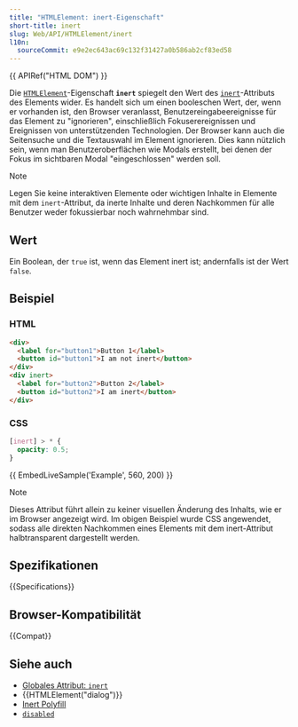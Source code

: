 ```yaml
---
title: "HTMLElement: inert-Eigenschaft"
short-title: inert
slug: Web/API/HTMLElement/inert
l10n:
  sourceCommit: e9e2ec643ac69c132f31427a0b586ab2cf83ed58
---
```


{{ APIRef("HTML DOM") }}

Die [`HTMLElement`](/de/docs/Web/API/HTMLElement)-Eigenschaft **`inert`** spiegelt den Wert des [`inert`](/de/docs/Web/HTML/Global_attributes/inert)-Attributs des Elements wider. Es handelt sich um einen booleschen Wert, der, wenn er vorhanden ist, den Browser veranlasst, Benutzereingabeereignisse für das Element zu "ignorieren", einschließlich Fokuserereignissen und Ereignissen von unterstützenden Technologien. Der Browser kann auch die Seitensuche und die Textauswahl im Element ignorieren. Dies kann nützlich sein, wenn man Benutzeroberflächen wie Modals erstellt, bei denen der Fokus im sichtbaren Modal "eingeschlossen" werden soll.

> [!NOTE]
> Legen Sie keine interaktiven Elemente oder wichtigen Inhalte in Elemente mit dem `inert`-Attribut, da inerte Inhalte und deren Nachkommen für alle Benutzer weder fokussierbar noch wahrnehmbar sind.

## Wert

Ein Boolean, der `true` ist, wenn das Element inert ist; andernfalls ist der Wert `false`.

## Beispiel

### HTML

```html
<div>
  <label for="button1">Button 1</label>
  <button id="button1">I am not inert</button>
</div>
<div inert>
  <label for="button2">Button 2</label>
  <button id="button2">I am inert</button>
</div>
```

### CSS

```css
[inert] > * {
  opacity: 0.5;
}
```

{{ EmbedLiveSample('Example', 560, 200) }}

> [!NOTE]
> Dieses Attribut führt allein zu keiner visuellen Änderung des Inhalts, wie er im Browser angezeigt wird. Im obigen Beispiel wurde CSS angewendet, sodass alle direkten Nachkommen eines Elements mit dem inert-Attribut halbtransparent dargestellt werden.

## Spezifikationen

{{Specifications}}

## Browser-Kompatibilität

{{Compat}}

## Siehe auch

- [Globales Attribut: `inert`](/de/docs/Web/HTML/Global_attributes/inert)
- {{HTMLElement("dialog")}}
- [Inert Polyfill](https://github.com/WICG/inert)
- [`disabled`](/de/docs/Web/API/HTMLInputElement/disabled)
